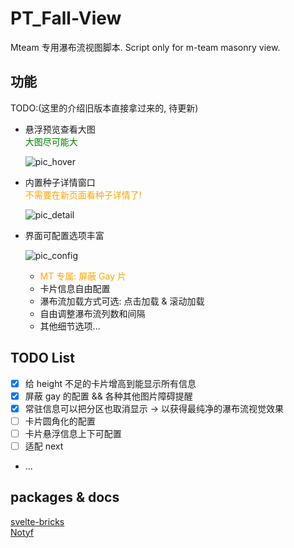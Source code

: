 # PT_Fall-View

Mteam 专用瀑布流视图脚本.
Script only for m-team masonry view.

## 功能

TODO:(这里的介绍旧版本直接拿过来的, 待更新)

- 悬浮预览查看大图
  <br>
  <span style="color:green;">大图尽可能大</span>

  ![pic_hover](https://raw.githubusercontent.com/KesaubeEire/PT_Masonry_View_Svelte/newMT/readme/pic_hover.png)

- 内置种子详情窗口
  <br>
  <span style="color:orange;">不需要在新页面看种子详情了!</span>

  ![pic_detail](https://raw.githubusercontent.com/KesaubeEire/PT_Masonry_View_Svelte/newMT/readme/pic_detail.png)

- 界面可配置选项丰富

  ![pic_config](https://raw.githubusercontent.com/KesaubeEire/PT_Masonry_View_Svelte/newMT/readme/pic_config.png)

  - <span style="color:orange;">MT 专属: 屏蔽 Gay 片</span>
  - 卡片信息自由配置
  - 瀑布流加载方式可选: 点击加载 & 滚动加载
  - 自由调整瀑布流列数和间隔
  - 其他细节选项...

## TODO List

- [x] 给 height 不足的卡片增高到能显示所有信息
- [x] 屏蔽 gay 的配置 && 各种其他图片障碍提醒
- [x] 常驻信息可以把分区也取消显示 -> 以获得最纯净的瀑布流视觉效果
- [ ] 卡片圆角化的配置
- [ ] 卡片悬浮信息上下可配置
- [ ] 适配 next
- ...

## packages & docs

[svelte-bricks](https://bricks.janosh.dev/)  
[Notyf](https://github.com/caroso1222/notyf)
